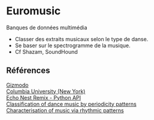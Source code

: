 # Euromusic
Banques de données multimédia

- Classer des extraits musicaux selon le type de danse.
- Se baser sur le spectrogramme de la musique.
- Cf Shazam, SoundHound


## Références

[Gizmodo](http://gizmodo.com/5647458/how-shazam-works-to-identify-nearly-every-song-you-throw-at-it)  
[Columbia University (New York)](http://www.ee.columbia.edu/~dpwe/papers/Wang03-shazam.pdf)  
[Echo Nest Remix - Python API](http://echonest.github.io/remix/)  
[Classification of dance music by periodicity patterns](http://citeseerx.ist.psu.edu/viewdoc/download?doi=10.1.1.414.9917&rep=rep1&type=pdf)  
[Characterisation of music via rhythmic patterns](http://mtg.upf.edu//ismir2004/review/CRFILES/paper165-b28308914f720be8d4c5f00bf2a5c9aa.pdf)
